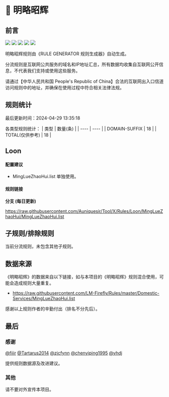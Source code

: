 # 🧸 明略昭辉

## 前言

![](https://shields.io/badge/-移除重复规则-ff69b4) ![](https://shields.io/badge/-DOMAIN与DOMAIN--SUFFIX合并-green) ![](https://shields.io/badge/-DOMAIN--SUFFIX间合并-critical) ![](https://shields.io/badge/-DOMAIN--SUFFIX与DOMAIN--KEYWORD合并-blue) ![](https://shields.io/badge/-IP--CIDR(6)合并-blueviolet) 

明略昭辉规则由《RULE GENERATOR 规则生成器》自动生成。

分流规则是互联网公共服务的域名和IP地址汇总，所有数据均收集自互联网公开信息，不代表我们支持或使用这些服务。

请通过【中华人民共和国 People's Republic of China】合法的互联网出入口信道访问规则中的地址，并确保在使用过程中符合相关法律法规。

## 规则统计

最后更新时间：2024-04-29 13:35:18

各类型规则统计：
| 类型 | 数量(条)  | 
| ---- | ----  |
| DOMAIN-SUFFIX | 18  | 
| TOTAL(仅供参考) | 18  | 


## Loon 

#### 配置建议
- MingLueZhaoHui.list 单独使用。

#### 规则链接
**分支 (每日更新)**

https://raw.githubusercontent.com/Auniquesir/Tool/X/Rules/Loon/MingLueZhaoHui/MingLueZhaoHui.list











## 子规则/排除规则


当前分流规则，未包含其他子规则。

## 数据来源

《明略昭辉》的数据来自以下链接，如与本项目的《明略昭辉》规则混合使用，可能会造成规则大量重复。

- https://raw.githubusercontent.com/LM-Firefly/Rules/master/Domestic-Services/MingLueZhaoHui.list


感谢以上规则作者的辛勤付出（排名不分先后）。

## 最后

### 感谢

[@fiiir](https://github.com/fiiir) [@Tartarus2014](https://github.com/Tartarus2014) [@zjcfynn](https://github.com/zjcfynn) [@chenyiping1995](https://github.com/chenyiping1995) [@vhdj](https://github.com/vhdj)

提供规则数据源及改进建议。

### 其他

请不要对外宣传本项目。